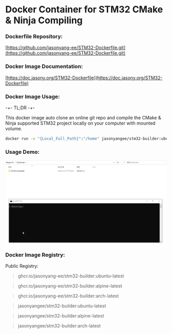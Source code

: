 # Docker Container for STM32 CMake & Ninja Compiling


### Dockerfile Repository:

[https://github.com/jasonyang-ee/STM32-Dockerfile.git](https://github.com/jasonyang-ee/STM32-Dockerfile.git)

### Docker Image Documentation:

[https://doc.jasony.org/STM32-Dockerfile](https://doc.jasony.org/STM32-Dockerfile)




### Docker Image Usage:

-+- TL;DR -+-

This docker image auto clone an online git repo and compile the CMake & Ninja supported STM32 project locally on your computer with mounted volume.


```bash
docker run -v "{Local_Full_Path}":"/home" jasonyangee/stm32-builder:ubuntu-latest -r {Git_Repo_URL}
```

### Usage Demo:

![Run](img/run_time.gif)


### Docker Image Registry:

Public Registry:

> ghcr.io/jasonyang-ee/stm32-builder:ubuntu-latest

> ghcr.io/jasonyang-ee/stm32-builder:alpine-latest

> ghcr.io/jasonyang-ee/stm32-builder:arch-latest

> jasonyangee/stm32-builder:ubuntu-latest

> jasonyangee/stm32-builder:alpine-latest

> jasonyangee/stm32-builder:arch-latest

